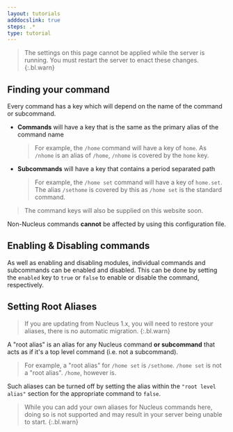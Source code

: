 ```yaml
---
layout: tutorials
adddocslink: true
steps: .*
type: tutorial
---
```


> The settings on this page cannot be applied while the server is running. You must restart the server to enact these changes. 
{:.bl.warn}

## Finding your command

Every command has a key which will depend on the name of the command or subcommand.

* **Commands** will have a key that is the same as the primary alias of the command name
    > For example, the `/home` command will have a key of `home`. As `/nhome` is an alias of `/home`, `/nhome` is covered by the `home` key.
* **Subcommands** will have a key that contains a period separated path 
    > For example, the `/home set` command will have a key of `home.set`. The alias `/sethome` is covered by this as `/home set` is the standard command. 

> The command keys will also be supplied on this website soon.

Non-Nucleus commands **cannot** be affected by using this configuration file.

## Enabling & Disabling commands

As well as enabling and disabling modules, individual commands and subcommands can be enabled and disabled. This can be done by setting the `enabled` key to `true` or `false` to enable or disable the command, respectively. 

## Setting Root Aliases

> If you are updating from Nucleus 1.x, you will need to restore your aliases, there is no automatic migration.
{:.bl.warn}

A "root alias" is an alias for any Nucleus command **or subcommand** that acts as if it's a top level command (i.e. not a subcommand).

> For example, a "root alias" for `/home set` is `/sethome`. `/home set` is not a "root alias". `/home`, however is.

Such aliases can be turned off by setting the alias within the `"root level alias"` section for the appropriate command to `false`.

> While you can add your own aliases for Nucleus commands here, doing so is not supported and may result in your server being unable to start.
{:.bl.warn}
